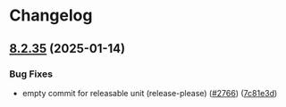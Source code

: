 # Changelog

## [8.2.35](https://github.com/camunda/camunda-platform-helm/compare/camunda-platform-8.2-v8.2.34...camunda-platform-8.2-8.2.35) (2025-01-14)


### Bug Fixes

* empty commit for releasable unit (release-please) ([#2766](https://github.com/camunda/camunda-platform-helm/issues/2766)) ([7c81e3d](https://github.com/camunda/camunda-platform-helm/commit/7c81e3db92a47be163a8bb7a4efe26cdfab10551))
